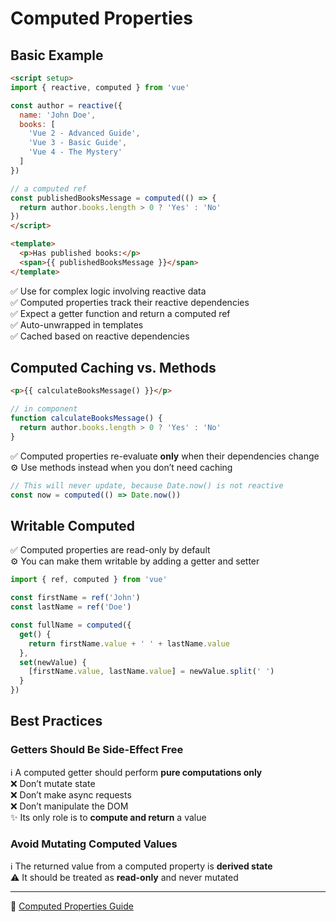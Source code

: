 # Computed Properties

## Basic Example

```html
<script setup>
import { reactive, computed } from 'vue'

const author = reactive({
  name: 'John Doe',
  books: [
    'Vue 2 - Advanced Guide',
    'Vue 3 - Basic Guide',
    'Vue 4 - The Mystery'
  ]
})

// a computed ref
const publishedBooksMessage = computed(() => {
  return author.books.length > 0 ? 'Yes' : 'No'
})
</script>

<template>
  <p>Has published books:</p>
  <span>{{ publishedBooksMessage }}</span>
</template>
```

✅ Use for complex logic involving reactive data <br/>
✅ Computed properties track their reactive dependencies <br/>
✅ Expect a getter function and return a computed ref <br/>
✅ Auto-unwrapped in templates <br/>
✅ Cached based on reactive dependencies <br/>

## Computed Caching vs. Methods

```html
<p>{{ calculateBooksMessage() }}</p>
```

```ts
// in component
function calculateBooksMessage() {
  return author.books.length > 0 ? 'Yes' : 'No'
}
```

✅ Computed properties re-evaluate **only** when their dependencies change <br/>
⚙️ Use methods instead when you don’t need caching <br/>

```ts
// This will never update, because Date.now() is not reactive
const now = computed(() => Date.now())
```

## Writable Computed

✅ Computed properties are read-only by default <br/>
⚙️ You can make them writable by adding a getter and setter <br/>

```ts
import { ref, computed } from 'vue'

const firstName = ref('John')
const lastName = ref('Doe')

const fullName = computed({
  get() {
    return firstName.value + ' ' + lastName.value
  },
  set(newValue) {
    [firstName.value, lastName.value] = newValue.split(' ')
  }
})
```

## Best Practices

### Getters Should Be Side-Effect Free

ℹ️ A computed getter should perform **pure computations only** <br/>
❌ Don’t mutate state <br/>
❌ Don’t make async requests <br/>
❌ Don’t manipulate the DOM <br/>
✨ Its only role is to **compute and return** a value <br/>

### Avoid Mutating Computed Values

ℹ️ The returned value from a computed property is **derived state** <br/>
⚠️ It should be treated as **read-only** and never mutated <br/>

---

🔗 [Computed Properties Guide](https://vuejs.org/guide/essentials/computed.html)
